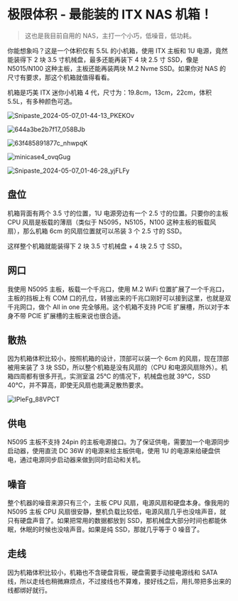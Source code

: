 # 极限体积 - 最能装的 ITX NAS 机箱！

> 这也是我目前自用的 NAS，主打一个小巧，低噪音，低功耗。

你能想象吗？这是一个体积仅有 5.5L 的小机箱，使用 ITX 主板和 1U 电源，竟然能装得下 2 块 3.5 寸机械盘，最多还能再装下 4 块 2.5 寸 SSD，像是 N5015/N100 这种主板，主板还能再装两块 M.2 Nvme SSD。如果你对 NAS 的尺寸有要求，那这个机箱就值得看看。

机箱是巧美 ITX 迷你小机箱 4 代，尺寸为：19.8cm，13cm，22cm，体积  5.5L，有多种颜色可选。

![Snipaste_2024-05-07_01-44-13_PKEKOv](https://img-1255332810.cos.ap-chengdu.myqcloud.com/Snipaste_2024-05-07_01-44-13_PKEKOv.png)

![644a3be2b7f17_058BJb](https://img-1255332810.cos.ap-chengdu.myqcloud.com/644a3be2b7f17_058BJb.jpg)

![63f485891877c_nhwpqK](https://img-1255332810.cos.ap-chengdu.myqcloud.com/63f485891877c_nhwpqK.jpg)

![minicase4_ovqGug](https://img-1255332810.cos.ap-chengdu.myqcloud.com/minicase4_ovqGug.jpg)

![Snipaste_2024-05-07_01-46-28_yjFLFy](https://img-1255332810.cos.ap-chengdu.myqcloud.com/Snipaste_2024-05-07_01-46-28_yjFLFy.png)

## 盘位

机箱背面有两个 3.5 寸的位置，1U 电源旁边有一个 2.5 寸的位置。只要你的主板 CPU 风扇是板载的薄扇（类似于 N5095，N5105，N100 这种主板的板载风扇），那么机箱 6cm 的风扇位置就可以吊装 3 个 2.5 寸的 SSD。

这样整个机箱就能装得下 2 块 3.5 寸机械盘 + 4 块 2.5 寸 SSD。

## 网口

我使用 N5095 主板，板载一个千兆口，使用 M.2 WiFi 位置扩展了一个千兆口，主板的挡板上有 COM 口的孔位，转接出来的千兆口刚好可以接到这里，也就是双千兆网口，做个 All in one 完全够用。这个机箱不支持 PCIE 扩展槽，所以对于本身不带 PCIE 扩展槽的主板来说也很合适。

## 散热

因为机箱体积比较小，按照机箱的设计，顶部可以装一个 6cm 的风扇，现在顶部被用来装了 3 块 SSD，所以整个机箱是没有风扇的（CPU 和电源风扇除外）。机箱四周都有很多开孔，实测室温 25℃ 的情况下，机械盘也就 39℃，SSD 40℃，并不算高，即使无风扇也能满足散热要求。

![IPleFg_88VPCT](https://img-1255332810.cos.ap-chengdu.myqcloud.com/IPleFg_88VPCT.png)

## 供电

N5095 主板不支持 24pin 的主板电源接口。为了保证供电，需要加一个电源同步启动器，使用直流 DC 36W 的电源来给主板供电，使用 1U 的电源来给硬盘供电，通过电源同步启动器来做到同时启动和关机。

## 噪音

整个机器的噪音来源只有三个，主板 CPU 风扇，电源风扇和硬盘本身。像我用的 N5095 主板 CPU 风扇很安静，整机负载比较低，电源风扇几乎也没啥声音，就只有硬盘声音了。如果把常用的数据都放到 SSD，那机械盘大部分时间也都能休眠，休眠的时候也没啥声音。如果是纯 SSD，那就几乎等于 0 噪音了。

## 走线

因为机箱体积比较小，机箱也不含硬盘背板，硬盘需要手动接电源线和 SATA 线，所以走线也稍微麻烦点，不过接线也不算难，接好线之后，用扎带把多出来的线都绑好就行。